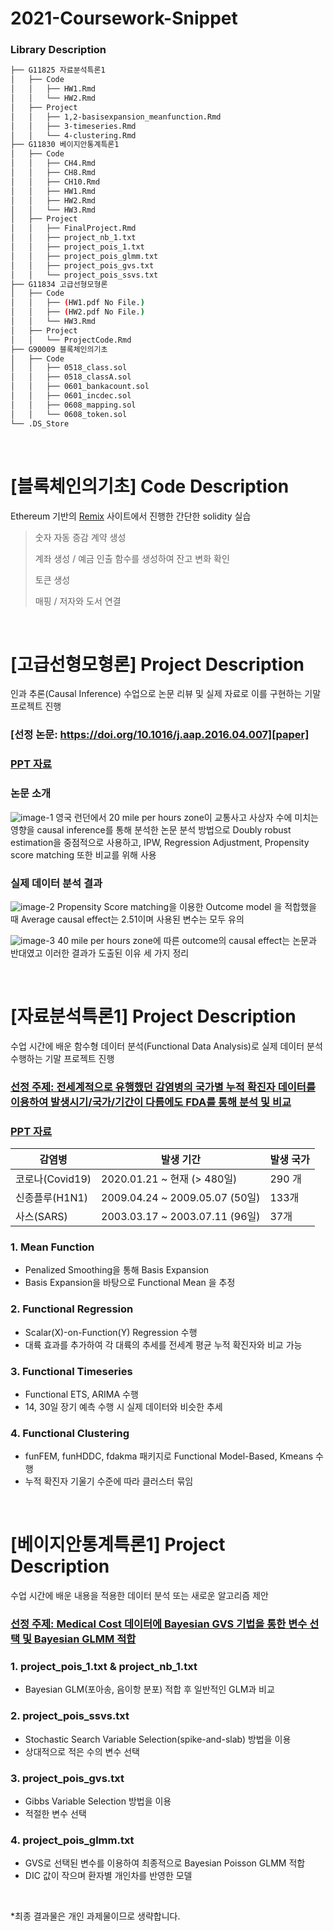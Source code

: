 # 2021-Coursework-Snippet

### Library Description

```bash
├── G11825 자료분석특론1
│   ├── Code
│   │   ├── HW1.Rmd
│   │   └── HW2.Rmd
│   ├── Project
│   │   ├── 1,2-basisexpansion_meanfunction.Rmd
│   │   ├── 3-timeseries.Rmd
│   │   └── 4-clustering.Rmd
├── G11830 베이지안통계특론1
│   ├── Code
│   │   ├── CH4.Rmd 
│   │   ├── CH8.Rmd 
│   │   ├── CH10.Rmd 
│   │   ├── HW1.Rmd 
│   │   ├── HW2.Rmd 
│   │   └── HW3.Rmd 
│   ├── Project
│   │   ├── FinalProject.Rmd
│   │   ├── project_nb_1.txt
│   │   ├── project_pois_1.txt
│   │   ├── project_pois_glmm.txt
│   │   ├── project_pois_gvs.txt
│   │   └── project_pois_ssvs.txt
├── G11834 고급선형모형론
│   ├── Code
│   │   ├── (HW1.pdf No File.)
│   │   ├── (HW2.pdf No File.)
│   │   └── HW3.Rmd
│   ├── Project
│   │   └── ProjectCode.Rmd
├── G90009 블록체인의기초
│   ├── Code
│   │   ├── 0518_class.sol
│   │   ├── 0518_classA.sol
│   │   ├── 0601_bankacount.sol
│   │   ├── 0601_incdec.sol
│   │   ├── 0608_mapping.sol
│   │   └── 0608_token.sol
└── .DS_Store
``` 
<br>


# [블록체인의기초] Code Description
Ethereum 기반의 [Remix][remix] 사이트에서 진행한 간단한 solidity 실습

> 숫자 자동 증감 계약 생성
> 
> 계좌 생성 / 예금 인출 함수를 생성하여 잔고 변화 확인
> 
> 토큰 생성
> 
> 매핑 / 저자와 도서 연결

[remix]: https://remix.ethereum.org/

<br>

# [고급선형모형론] Project Description
인과 추론(Causal Inference) 수업으로 논문 리뷰 및 실제 자료로 이를 구현하는 기말 프로젝트 진행

### [선정 논문: https://doi.org/10.1016/j.aap.2016.04.007][paper]
### [PPT 자료][ppt-causal]

### 논문 소개
![image-1](https://github.com/givitallugot/2021-Coursework-Snippet/blob/main/Image-Causal/%EC%8A%AC%EB%9D%BC%EC%9D%B4%EB%93%9C2.jpeg)
영국 런던에서 20 mile per hours zone이 교통사고 사상자 수에 미치는 영향을 causal inference를 통해 분석한 논문
분석 방법으로 Doubly robust estimation을 중점적으로 사용하고, IPW, Regression Adjustment, Propensity score matching 또한 비교를 위해 사용

### 실제 데이터 분석 결과
![image-2](https://github.com/givitallugot/2021-Coursework-Snippet/blob/main/Image-Causal/%EC%8A%AC%EB%9D%BC%EC%9D%B4%EB%93%9C15.jpeg)
Propensity Score matching을 이용한 Outcome model 을 적합했을 때 Average causal effect는 2.51이며 사용된 변수는 모두 유의

![image-3](https://github.com/givitallugot/2021-Coursework-Snippet/blob/main/Image-Causal/%EC%8A%AC%EB%9D%BC%EC%9D%B4%EB%93%9C16.jpeg)
40 mile per hours zone에 따른 outcome의 causal effect는 논문과 반대였고 이러한 결과가 도출된 이유 세 가지 정리

[paper]: https://www.sciencedirect.com/science/article/abs/pii/S0001457516301129
[ppt-causal]: https://github.com/givitallugot/2021-Coursework-Snippet/tree/main/Image-Causal 

<br>

# [자료분석특론1] Project Description
수업 시간에 배운 함수형 데이터 분석(Functional Data Analysis)로 실제 데이터 분석 수행하는 기말 프로젝트 진행

### [선정 주제: 전세계적으로 유행했던 감염병의 국가별 누적 확진자 데이터를 이용하여 발생시기/국가/기간이 다름에도 FDA를 통해 분석 및 비교][dataset-1]
### [PPT 자료][ppt-fda]

| 감염병 | 발생 기간 | 발생 국가 |
| ------ | ----------- | ------ |
| 코로나(Covid19) | 2020.01.21 ~ 현재 (> 480일) | 290 개 |
| 신종플루(H1N1) | 2009.04.24 ~ 2009.05.07 (50일) | 133개 |
| 사스(SARS) | 2003.03.17 ~ 2003.07.11 (96일) | 37개 |

### 1. Mean Function
- Penalized Smoothing을 통해 Basis Expansion
- Basis Expansion을 바탕으로 Functional Mean 을 추정

### 2. Functional Regression
- Scalar(X)-on-Function(Y) Regression 수행
- 대륙 효과를 추가하여 각 대륙의 추세를 전세계 평균 누적 확진자와 비교 가능

### 3. Functional Timeseries
- Functional ETS, ARIMA 수행
- 14, 30일 장기 예측 수행 시 실제 데이터와 비슷한 추세

### 4. Functional Clustering
- funFEM, funHDDC, fdakma 패키지로 Functional Model-Based, Kmeans 수행
- 누적 확진자 기울기 수준에 따라 클러스터 묶임

[dataset-1]: https://www.kaggle.com/siraznaorem/n-covid-vs-mers-vs-sars-corona-flu-wars/#data
[ppt-fda]: https://github.com/givitallugot/2021-Coursework-Snippet/tree/main/Image-FDA

<br>

# [베이지안통계특론1] Project Description
수업 시간에 배운 내용을 적용한 데이터 분석 또는 새로운 알고리즘 제안

### [선정 주제: Medical Cost 데이터에 Bayesian GVS 기법을 통한 변수 선택 및 Bayesian GLMM 적합][dataset-2]

### 1. project_pois_1.txt & project_nb_1.txt
- Bayesian GLM(포아송, 음이항 분포) 적합 후 일반적인 GLM과 비교

### 2. project_pois_ssvs.txt
- Stochastic Search Variable Selection(spike-and-slab) 방법을 이용
- 상대적으로 적은 수의 변수 선택

### 3. project_pois_gvs.txt
- Gibbs Variable Selection 방법을 이용
- 적절한 변수 선택

### 4. project_pois_glmm.txt
- GVS로 선택된 변수를 이용하여 최종적으로 Bayesian Poisson GLMM 적합
- DIC 값이 작으며 환자별 개인차를 반영한 모델 

[dataset-2]: https://www.kaggle.com/mirichoi0218/insurance

<br>

*최종 결과물은 개인 과제물이므로 생략합니다.
